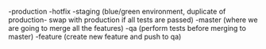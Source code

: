 -production
    -hotfix
-staging (blue/green environment, duplicate of production- swap with production if all tests are passed)
-master (where we are going to merge all the features)
-qa (perform tests before merging to master)
-feature (create new feature and push to qa)